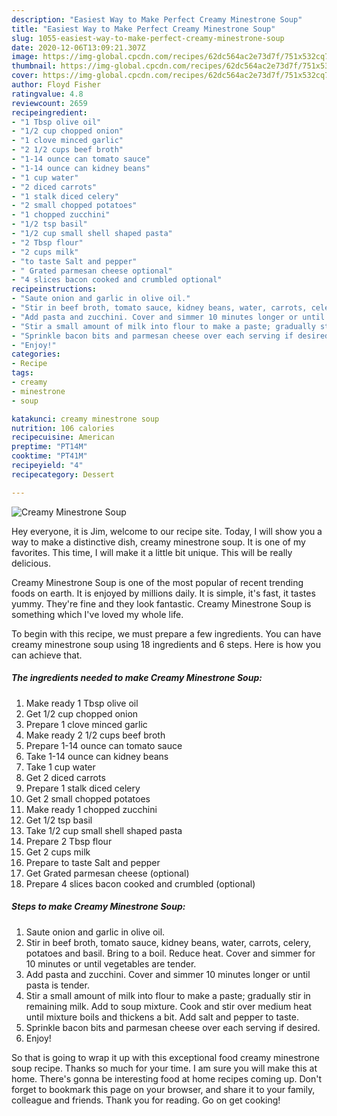 ```yaml
---
description: "Easiest Way to Make Perfect Creamy Minestrone Soup"
title: "Easiest Way to Make Perfect Creamy Minestrone Soup"
slug: 1055-easiest-way-to-make-perfect-creamy-minestrone-soup
date: 2020-12-06T13:09:21.307Z
image: https://img-global.cpcdn.com/recipes/62dc564ac2e73d7f/751x532cq70/creamy-minestrone-soup-recipe-main-photo.jpg
thumbnail: https://img-global.cpcdn.com/recipes/62dc564ac2e73d7f/751x532cq70/creamy-minestrone-soup-recipe-main-photo.jpg
cover: https://img-global.cpcdn.com/recipes/62dc564ac2e73d7f/751x532cq70/creamy-minestrone-soup-recipe-main-photo.jpg
author: Floyd Fisher
ratingvalue: 4.8
reviewcount: 2659
recipeingredient:
- "1 Tbsp olive oil"
- "1/2 cup chopped onion"
- "1 clove minced garlic"
- "2 1/2 cups beef broth"
- "1-14 ounce can tomato sauce"
- "1-14 ounce can kidney beans"
- "1 cup water"
- "2 diced carrots"
- "1 stalk diced celery"
- "2 small chopped potatoes"
- "1 chopped zucchini"
- "1/2 tsp basil"
- "1/2 cup small shell shaped pasta"
- "2 Tbsp flour"
- "2 cups milk"
- "to taste Salt and pepper"
- " Grated parmesan cheese optional"
- "4 slices bacon cooked and crumbled optional"
recipeinstructions:
- "Saute onion and garlic in olive oil."
- "Stir in beef broth, tomato sauce, kidney beans, water, carrots, celery, potatoes and basil. Bring to a boil. Reduce heat. Cover and simmer for 10 minutes or until vegetables are tender."
- "Add pasta and zucchini. Cover and simmer 10 minutes longer or until pasta is tender."
- "Stir a small amount of milk into flour to make a paste; gradually stir in remaining milk. Add to soup mixture. Cook and stir over medium heat until mixture boils and thickens a bit. Add salt and pepper to taste."
- "Sprinkle bacon bits and parmesan cheese over each serving if desired."
- "Enjoy!"
categories:
- Recipe
tags:
- creamy
- minestrone
- soup

katakunci: creamy minestrone soup 
nutrition: 106 calories
recipecuisine: American
preptime: "PT14M"
cooktime: "PT41M"
recipeyield: "4"
recipecategory: Dessert

---
```



![Creamy Minestrone Soup](https://img-global.cpcdn.com/recipes/62dc564ac2e73d7f/751x532cq70/creamy-minestrone-soup-recipe-main-photo.jpg)

Hey everyone, it is Jim, welcome to our recipe site. Today, I will show you a way to make a distinctive dish, creamy minestrone soup. It is one of my favorites. This time, I will make it a little bit unique. This will be really delicious.

Creamy Minestrone Soup is one of the most popular of recent trending foods on earth. It is enjoyed by millions daily. It is simple, it's fast, it tastes yummy. They're fine and they look fantastic. Creamy Minestrone Soup is something which I've loved my whole life.




To begin with this recipe, we must prepare a few ingredients. You can have creamy minestrone soup using 18 ingredients and 6 steps. Here is how you can achieve that.

<!--inarticleads1-->

##### The ingredients needed to make Creamy Minestrone Soup:

1. Make ready 1 Tbsp olive oil
1. Get 1/2 cup chopped onion
1. Prepare 1 clove minced garlic
1. Make ready 2 1/2 cups beef broth
1. Prepare 1-14 ounce can tomato sauce
1. Take 1-14 ounce can kidney beans
1. Take 1 cup water
1. Get 2 diced carrots
1. Prepare 1 stalk diced celery
1. Get 2 small chopped potatoes
1. Make ready 1 chopped zucchini
1. Get 1/2 tsp basil
1. Take 1/2 cup small shell shaped pasta
1. Prepare 2 Tbsp flour
1. Get 2 cups milk
1. Prepare to taste Salt and pepper
1. Get  Grated parmesan cheese (optional)
1. Prepare 4 slices bacon cooked and crumbled (optional)




<!--inarticleads2-->

##### Steps to make Creamy Minestrone Soup:

1. Saute onion and garlic in olive oil.
1. Stir in beef broth, tomato sauce, kidney beans, water, carrots, celery, potatoes and basil. Bring to a boil. Reduce heat. Cover and simmer for 10 minutes or until vegetables are tender.
1. Add pasta and zucchini. Cover and simmer 10 minutes longer or until pasta is tender.
1. Stir a small amount of milk into flour to make a paste; gradually stir in remaining milk. Add to soup mixture. Cook and stir over medium heat until mixture boils and thickens a bit. Add salt and pepper to taste.
1. Sprinkle bacon bits and parmesan cheese over each serving if desired.
1. Enjoy!




So that is going to wrap it up with this exceptional food creamy minestrone soup recipe. Thanks so much for your time. I am sure you will make this at home. There's gonna be interesting food at home recipes coming up. Don't forget to bookmark this page on your browser, and share it to your family, colleague and friends. Thank you for reading. Go on get cooking!
